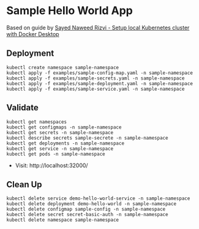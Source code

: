 # Sample Hello World App

Based on guide by [Sayed Naweed Rizvi - Setup local Kubernetes cluster with Docker Desktop](https://dev.to/navedrizv/setup-local-kubernetes-cluster-with-docker-desktop-1e7k)

## Deployment

```shell
kubectl create namespace sample-namespace
kubectl apply -f examples/sample-config-map.yaml -n sample-namespace 
kubectl apply -f examples/sample-secrets.yaml -n sample-namespace 
kubectl apply -f examples/sample-deployment.yaml -n sample-namespace 
kubectl apply -f examples/sample-service.yaml -n sample-namespace 
```

## Validate

```shell
kubectl get namespaces 
kubectl get configmaps -n sample-namespace
kubectl get secrets -n sample-namespace
kubectl describe secrets sample-secrete -n sample-namespace                        
kubectl get deployments -n sample-namespace  
kubectl get service -n sample-namespace
kubectl get pods -n sample-namespace 
```

* Visit: http://localhost:32000/

## Clean Up

```shell
kubectl delete service demo-hello-world-service -n sample-namespace 
kubectl delete deployment demo-hello-world -n sample-namespace 
kubectl delete configmap sample-config -n sample-namespace 
kubectl delete secret secret-basic-auth -n sample-namespace 
kubectl delete namespace sample-namespace
```
